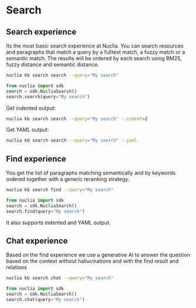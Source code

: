 # Search

## Search experience

Its the most basic search experience at Nuclia. You can search resources and paragraphs that match a query by a fulltext match, a fuzzy match or a semantic match. The results will be ordered by each search using BM25, fuzzy distance and semantic distance.

```bash
nuclia kb search search --query="My search"
```

```python
from nuclia import sdk
search = sdk.NucliaSearch()
search.search(query="My search")
```

Get indented output:

```bash
nuclia kb search search --query="My search" --indent=2
```

Get YAML output:

```bash
nuclia kb search search --query="My search" --yaml
```

## Find experience

You get the list of paragraphs matching semantically and by keywords ordered together with a generic reranking strategy.

```bash
nuclia kb search find --query="My search"
```

```python
from nuclia import sdk
search = sdk.NucliaSearch()
search.find(query="My search")
```

It also supports indented and YAML output.

## Chat experience

Based on the find experience we use a generative AI to answer the question based on the context without hallucinations and with the find result and relations

```bash
nuclia kb search chat --query="My search"
```

```python
from nuclia import sdk
search = sdk.NucliaSearch()
search.chat(query="My search")
```
